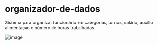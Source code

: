 # organizador-de-dados
 Sistema para organizar funcionário em categorias, turnos, salário, auxílio alimentação e número de horas trabalhadas

![image](https://user-images.githubusercontent.com/121320368/212124737-45190d67-84ae-4528-8d09-29b57a0e0d3b.png)
